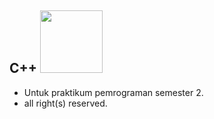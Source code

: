 ## C++ <img src="https://img.shields.io/static/v1?logo=github&label=Github&message=Project&color=#ea4aaa" width="100"/>

- Untuk praktikum pemrograman semester 2.
- all right(s) reserved.
